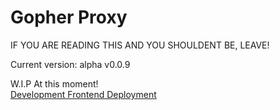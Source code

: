 # Gopher Proxy
IF YOU ARE READING THIS AND YOU SHOULDENT BE, LEAVE!

Current version: alpha v0.0.9

W.I.P At this moment!  
[Development Frontend Deployment](https://gopher-pi.vercel.app/)
